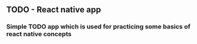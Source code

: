 ## TODO - React native app
### Simple TODO app which is used for practicing some basics of react native concepts

